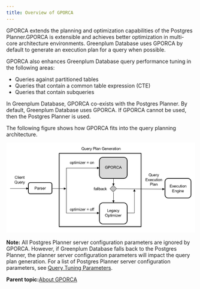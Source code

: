```yaml
---
title: Overview of GPORCA 
---
```


GPORCA extends the planning and optimization capabilities of the Postgres Planner.GPORCA is extensible and achieves better optimization in multi-core architecture environments. Greenplum Database uses GPORCA by default to generate an execution plan for a query when possible.

GPORCA also enhances Greenplum Database query performance tuning in the following areas:

-   Queries against partitioned tables
-   Queries that contain a common table expression \(CTE\)
-   Queries that contain subqueries

In Greenplum Database, GPORCA co-exists with the Postgres Planner. By default, Greenplum Database uses GPORCA. If GPORCA cannot be used, then the Postgres Planner is used.

The following figure shows how GPORCA fits into the query planning architecture.

![](../../graphics/piv-opt.png)

**Note:** All Postgres Planner server configuration parameters are ignored by GPORCA. However, if Greenplum Database falls back to the Postgres Planner, the planner server configuration parameters will impact the query plan generation. For a list of Postgres Planner server configuration parameters, see [Query Tuning Parameters](../../../ref_guide/config_params/guc_category-list.html).

**Parent topic:**[About GPORCA](../../query/topics/query-piv-optimizer.html)

